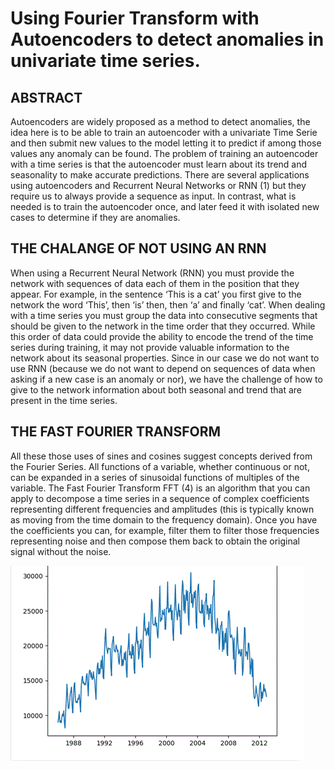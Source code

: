 # Using Fourier Transform with Autoencoders to detect anomalies in univariate time series.

## ABSTRACT

Autoencoders are widely proposed as a method to detect anomalies, the idea here is to be able to train an autoencoder with a univariate Time Serie and then submit new values to the model letting it to predict if among those values any anomaly can be found. The problem of training an autoencoder with a time series is that the autoencoder must learn about its trend and seasonality to make accurate predictions. There are several applications using autoencoders and Recurrent Neural Networks or RNN (1) but they require us to always provide a sequence as input. In contrast, what is needed is to train the autoencoder once, and later feed it with isolated new cases to determine if they are anomalies.

## THE CHALANGE OF NOT USING AN RNN

When using a Recurrent Neural Network (RNN) you must provide the network with sequences of data each of them in the position that they appear. For example, in the sentence ‘This is a cat’ you first give to the network the word ‘This’, then ‘is’ then, then ‘a’ and finally ‘cat’. When dealing with a time series you must group the data into consecutive segments that should be given to the network in the time order that they occurred. While this order of data could provide the ability to encode the trend of the time series during training, it may not provide valuable information to the network about its seasonal properties. Since in our case we do not want to use RNN (because we do not want to depend on sequences of data when asking if a new case is an anomaly or nor), we have the challenge of how to give to the network information about both seasonal and trend that are present in the time series.

## THE FAST FOURIER TRANSFORM

All these those uses of sines and cosines suggest concepts derived from the Fourier Series. All functions of a variable, whether continuous or not, can be expanded in a series of sinusoidal functions of multiples of the variable. The Fast Fourier Transform FFT (4) is an algorithm that you can apply to decompose a time series in a sequence of complex coefficients representing different frequencies and amplitudes (this is typically known as moving from the time domain to the frequency domain). Once you have the coefficients you can, for example, filter them to filter those frequencies representing noise and then compose them back to obtain the original signal without the noise.


![image](Data/catfishtotaldata.gif)
